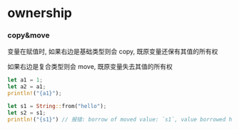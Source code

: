 # ownership

### copy&move

变量在赋值时, 如果右边是基础类型则会 copy, 既原变量还保有其值的所有权

如果右边是复合类型则会 move, 既原变量失去其值的所有权

```rust
let a1 = 1;
let a2 = a1;
println!("{a1}");

let s1 = String::from("hello");
let s2 = s1;
println!("{s1}") // 报错: borrow of moved value: `s1`, value borrowed here after move
```
